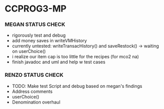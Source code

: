 # CCPROG3-MP
### MEGAN STATUS CHECK
- rigorously test and debug
- add money saves in writeVMHistory
- currently untested: writeTransacHistory() and saveRestock() -> waiting on userChoice()
- i realize our item cap is too little for the recipes (for mco2 na)
- finish javadoc and uml and help w test cases

### RENZO STATUS CHECK
- TODO: Make test Script and debug based on megan's findings
- Address comments
- userChoice()
- Denomination overhaul
